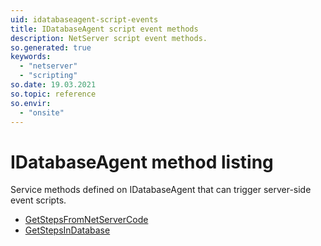 ```yaml
---
uid: idatabaseagent-script-events
title: IDatabaseAgent script event methods
description: NetServer script event methods.
so.generated: true
keywords:
  - "netserver"
  - "scripting"
so.date: 19.03.2021
so.topic: reference
so.envir:
  - "onsite"
---
```


# IDatabaseAgent method listing

Service methods defined on <see cref='T:SuperOffice.CRM.Services.IDatabaseAgent'>IDatabaseAgent</see> that can trigger server-side event scripts.

* [GetStepsFromNetServerCode](getstepsfromnetservercode.md)
* [GetStepsInDatabase](getstepsindatabase.md)

